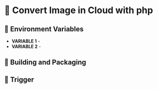 # 📧 Convert Image in Cloud with php
<!--  A brief descripption about your Cloud Function  -->

## 📝 Environment Variables
<!-- Tell the users of your Cloud function, what Environment Variables your function uses. Use the following format -->

* **VARIABLE 1** - <!-- Short Description --> 
* **VARIABLE 2** - <!-- Short Description -->

## 🚀 Building and Packaging
<!-- 
Highlight the steps required to build and deploy this cloud function. 

Take a look at this example (https://github.com/appwrite/demos-for-functions/blob/master/nodejs/welcome-email/README.md) for more information.  

Make sure you mention the instructions clearly and also mention the entrypoint command for the function 
-->
## 🎯 Trigger
<!-- Clearly explain the triggers that this cloud function relies on to work correctly. Take a look at the below example: 
Head over to your function in the Appwrite console and under the Settings Tab, enable the `users.create` and `account.create` event.
 --> 